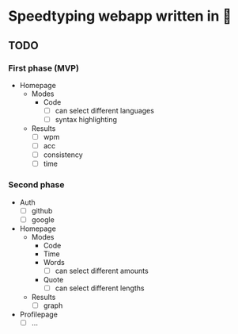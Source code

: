 # Speedtyping webapp written in :crab:

## TODO

### First phase (MVP)

- Homepage
  - Modes
    - Code
      - [ ] can select different languages
      - [ ] syntax highlighting
  - Results
    - [ ] wpm
    - [ ] acc
    - [ ] consistency
    - [ ] time

### Second phase

- Auth
  - [ ] github
  - [ ] google
- Homepage
  - Modes
    - Code
    - Time
    - Words
      - [ ] can select different amounts
    - Quote
      - [ ] can select different lengths
  - Results
    - [ ] graph
- Profilepage
  - [ ] ...
